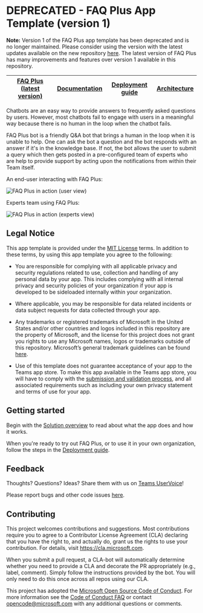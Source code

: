 # DEPRECATED - FAQ Plus App Template (version 1)

**Note:** Version 1 of the FAQ Plus app template has been deprecated and is no longer maintained. Please consider using the version with the latest updates available on the new repository [here](https://github.com/OfficeDev/microsoft-teams-apps-faqplusv2). The latest version of FAQ Plus has many improvements and features over version 1 available in this repository.

| [FAQ Plus (latest version)](https://github.com/OfficeDev/microsoft-teams-apps-faqplusv2) | [Documentation](https://github.com/OfficeDev/microsoft-teams-faqplusplus-app/wiki) | [Deployment guide](https://github.com/OfficeDev/microsoft-teams-faqplusplus-app/wiki/Deployment-guide) | [Architecture](https://github.com/OfficeDev/microsoft-teams-faqplusplus-app/wiki/Solution-overview) |
| ---- | ---- | ---- | ---- |

Chatbots are an easy way to provide answers to frequently asked questions by users. However, most chatbots fail to engage with users in a meaningful way because there is no human in the loop when the chatbot fails.  

FAQ Plus bot is a friendly Q&A bot that brings a human in the loop when it is unable to help. One can ask the bot a question and the bot responds with an answer if it's in the knowledge base. If not, the bot allows the user to submit a query which then gets posted in a pre-configured team of experts who are help to provide support by acting upon the notifications from within their Team itself. 

An end-user interacting with FAQ Plus:

![FAQ Plus in action (user view)](https://github.com/OfficeDev/microsoft-teams-faqplusplus-app/wiki/images/FAQPlusEndUser.gif)

Experts team using FAQ Plus:

![FAQ Plus in action (experts view)](https://github.com/OfficeDev/microsoft-teams-faqplusplus-app/wiki/images/FAQPlusExperts.gif)

## Legal Notice
This app template is provided under the [MIT License](https://github.com/OfficeDev/microsoft-teams-faqplusplus-app/blob/master/LICENSE) terms.  In addition to these terms, by using this app template you agree to the following:

-	You are responsible for complying with all applicable privacy and security regulations related to use, collection and handling of any personal data by your app.  This includes complying with all internal privacy and security policies of your organization if your app is developed to be sideloaded internally within your organization.

-	Where applicable, you may be responsible for data related incidents or data subject requests for data collected through your app.

-	Any trademarks or registered trademarks of Microsoft in the United States and/or other countries and logos included in this repository are the property of Microsoft, and the license for this project does not grant you rights to use any Microsoft names, logos or trademarks outside of this repository.  Microsoft’s general trademark guidelines can be found [here](https://www.microsoft.com/en-us/legal/intellectualproperty/trademarks/usage/general.aspx).

-	Use of this template does not guarantee acceptance of your app to the Teams app store.  To make this app available in the Teams app store, you will have to comply with the [submission and validation process](https://docs.microsoft.com/en-us/microsoftteams/platform/concepts/deploy-and-publish/appsource/publish), and all associated requirements such as including your own privacy statement and terms of use for your app.


## Getting started

Begin with the [Solution overview](https://github.com/OfficeDev/microsoft-teams-faqplusplus-app/wiki/Solution-overview) to read about what the app does and how it works.

When you're ready to try out FAQ Plus, or to use it in your own organization, follow the steps in the [Deployment guide](https://github.com/OfficeDev/microsoft-teams-faqplusplus-app/wiki/Deployment-guide).

## Feedback

Thoughts? Questions? Ideas? Share them with us on [Teams UserVoice](https://microsoftteams.uservoice.com/forums/555103-public)!

Please report bugs and other code issues [here](https://github.com/OfficeDev/microsoft-teams-faqplusplus-app/issues/new).

## Contributing

This project welcomes contributions and suggestions.  Most contributions require you to agree to a
Contributor License Agreement (CLA) declaring that you have the right to, and actually do, grant us
the rights to use your contribution. For details, visit https://cla.microsoft.com.

When you submit a pull request, a CLA-bot will automatically determine whether you need to provide
a CLA and decorate the PR appropriately (e.g., label, comment). Simply follow the instructions
provided by the bot. You will only need to do this once across all repos using our CLA.

This project has adopted the [Microsoft Open Source Code of Conduct](https://opensource.microsoft.com/codeofconduct/).
For more information see the [Code of Conduct FAQ](https://opensource.microsoft.com/codeofconduct/faq/) or
contact [opencode@microsoft.com](mailto:opencode@microsoft.com) with any additional questions or comments.
